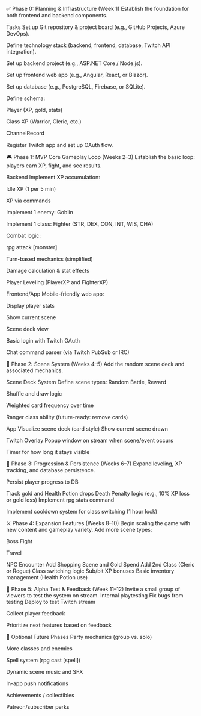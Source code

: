 ✅ Phase 0: Planning & Infrastructure (Week 1)
Establish the foundation for both frontend and backend components.

Tasks
 Set up Git repository & project board (e.g., GitHub Projects, Azure DevOps).

 Define technology stack (backend, frontend, database, Twitch API integration).

 Set up backend project (e.g., ASP.NET Core / Node.js).

 Set up frontend web app (e.g., Angular, React, or Blazor).

 Set up database (e.g., PostgreSQL, Firebase, or SQLite).

 Define schema:

Player (XP, gold, stats)

Class XP (Warrior, Cleric, etc.)

ChannelRecord

 Register Twitch app and set up OAuth flow.

🎮 Phase 1: MVP Core Gameplay Loop (Weeks 2–3)
Establish the basic loop: players earn XP, fight, and see results.

Backend
 Implement XP accumulation:

Idle XP (1 per 5 min)

XP via commands

 Implement 1 enemy: Goblin

 Implement 1 class: Fighter (STR, DEX, CON, INT, WIS, CHA)

 Combat logic:

rpg attack [monster]

Turn-based mechanics (simplified)

 Damage calculation & stat effects

 Player Leveling (PlayerXP and FighterXP)

Frontend/App
 Mobile-friendly web app:

Display player stats

Show current scene

Scene deck view

 Basic login with Twitch OAuth

 Chat command parser (via Twitch PubSub or IRC)

🧩 Phase 2: Scene System (Weeks 4–5)
Add the random scene deck and associated mechanics.

Scene Deck System
 Define scene types: Random Battle, Reward

 Shuffle and draw logic

 Weighted card frequency over time

 Ranger class ability (future-ready: remove cards)

App
 Visualize scene deck (card style)
 Show current scene drawn

Twitch Overlay
 Popup window on stream when scene/event occurs

 Timer for how long it stays visible

🧙 Phase 3: Progression & Persistence (Weeks 6–7)
Expand leveling, XP tracking, and database persistence.

 Persist player progress to DB

 Track gold and Health Potion drops
 Death Penalty logic (e.g., 10% XP loss or gold loss)
 Implement rpg stats command

 Implement cooldown system for class switching (1 hour lock)

⚔️ Phase 4: Expansion Features (Weeks 8–10)
Begin scaling the game with new content and gameplay variety.
 Add more scene types:

Boss Fight

Travel

NPC Encounter
 Add Shopping Scene and Gold Spend
 Add 2nd Class (Cleric or Rogue)
 Class switching logic
 Sub/bit XP bonuses
 Basic inventory management (Health Potion use)

📣 Phase 5: Alpha Test & Feedback (Week 11–12)
Invite a small group of viewers to test the system on stream.
 Internal playtesting
 Fix bugs from testing
 Deploy to test Twitch stream

 Collect player feedback

 Prioritize next features based on feedback

🧪 Optional Future Phases
Party mechanics (group vs. solo)

More classes and enemies

Spell system (rpg cast [spell])

Dynamic scene music and SFX

In-app push notifications

Achievements / collectibles

Patreon/subscriber perks